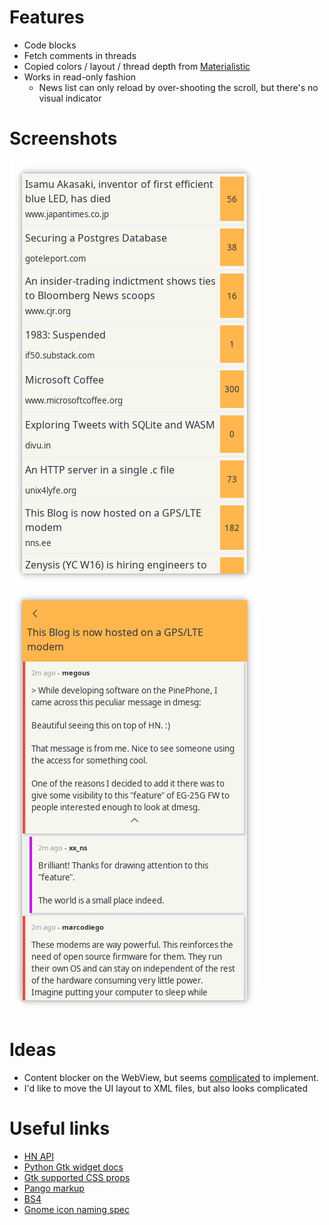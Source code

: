 # Features

- Code blocks
- Fetch comments in threads
- Copied colors / layout / thread depth from [Materialistic](https://github.com/hidroh/materialistic)
- Works in read-only fashion
  - News list can only reload by over-shooting the scroll, but there's no visual indicator

# Screenshots

![](https://github.com/davidventura/hn/blob/master/screenshots/frontpage.png?raw=true)
![](https://github.com/davidventura/hn/blob/master/screenshots/comments.png?raw=true)

# Ideas

* Content blocker on the WebView, but seems
[complicated](https://lists.webkit.org/pipermail/webkit-gtk/2013-March/001395.html) to implement.
* I'd like to move the UI layout to XML files, but also looks complicated

# Useful links

* [HN API](https://github.com/HackerNews/API)
* [Python Gtk widget docs](https://athenajc.gitbooks.io/python-gtk-3-api/content/gtk-group/gtkbox.html)
* [Gtk supported CSS props](https://developer.gnome.org/gtk3/stable/chap-css-properties.html)
* [Pango markup](https://developer.gnome.org/pygtk/stable/pango-markup-language.html)
* [BS4](https://www.crummy.com/software/BeautifulSoup/bs4/doc/)
* [Gnome icon naming spec](https://developer.gnome.org/icon-naming-spec/)
